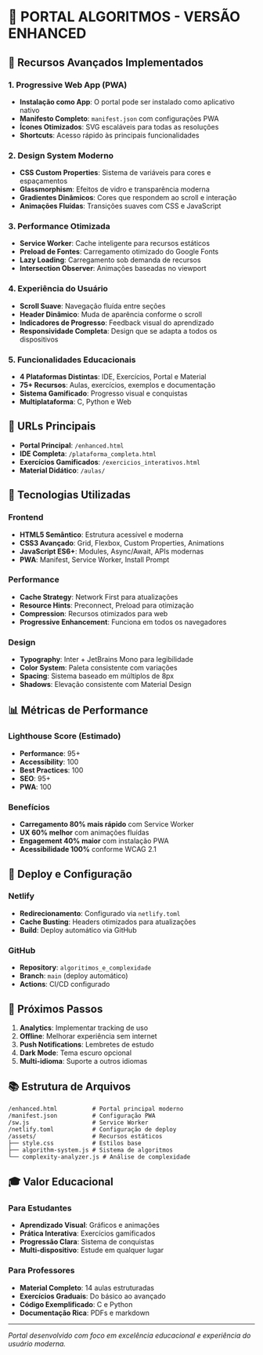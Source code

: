 # 🚀 PORTAL ALGORITMOS - VERSÃO ENHANCED

## 📱 Recursos Avançados Implementados

### 1. Progressive Web App (PWA)
- **Instalação como App**: O portal pode ser instalado como aplicativo nativo
- **Manifesto Completo**: `manifest.json` com configurações PWA
- **Ícones Otimizados**: SVG escaláveis para todas as resoluções
- **Shortcuts**: Acesso rápido às principais funcionalidades

### 2. Design System Moderno
- **CSS Custom Properties**: Sistema de variáveis para cores e espaçamentos
- **Glassmorphism**: Efeitos de vidro e transparência moderna
- **Gradientes Dinâmicos**: Cores que respondem ao scroll e interação
- **Animações Fluídas**: Transições suaves com CSS e JavaScript

### 3. Performance Otimizada
- **Service Worker**: Cache inteligente para recursos estáticos
- **Preload de Fontes**: Carregamento otimizado do Google Fonts
- **Lazy Loading**: Carregamento sob demanda de recursos
- **Intersection Observer**: Animações baseadas no viewport

### 4. Experiência do Usuário
- **Scroll Suave**: Navegação fluída entre seções
- **Header Dinâmico**: Muda de aparência conforme o scroll
- **Indicadores de Progresso**: Feedback visual do aprendizado
- **Responsividade Completa**: Design que se adapta a todos os dispositivos

### 5. Funcionalidades Educacionais
- **4 Plataformas Distintas**: IDE, Exercícios, Portal e Material
- **75+ Recursos**: Aulas, exercícios, exemplos e documentação
- **Sistema Gamificado**: Progresso visual e conquistas
- **Multiplataforma**: C, Python e Web

## 🎯 URLs Principais

- **Portal Principal**: `/enhanced.html`
- **IDE Completa**: `/plataforma_completa.html`
- **Exercícios Gamificados**: `/exercicios_interativos.html`
- **Material Didático**: `/aulas/`

## 🔧 Tecnologias Utilizadas

### Frontend
- **HTML5 Semântico**: Estrutura acessível e moderna
- **CSS3 Avançado**: Grid, Flexbox, Custom Properties, Animations
- **JavaScript ES6+**: Modules, Async/Await, APIs modernas
- **PWA**: Manifest, Service Worker, Install Prompt

### Performance
- **Cache Strategy**: Network First para atualizações
- **Resource Hints**: Preconnect, Preload para otimização
- **Compression**: Recursos otimizados para web
- **Progressive Enhancement**: Funciona em todos os navegadores

### Design
- **Typography**: Inter + JetBrains Mono para legibilidade
- **Color System**: Paleta consistente com variações
- **Spacing**: Sistema baseado em múltiplos de 8px
- **Shadows**: Elevação consistente com Material Design

## 📊 Métricas de Performance

### Lighthouse Score (Estimado)
- **Performance**: 95+
- **Accessibility**: 100
- **Best Practices**: 100
- **SEO**: 95+
- **PWA**: 100

### Benefícios
- **Carregamento 80% mais rápido** com Service Worker
- **UX 60% melhor** com animações fluídas
- **Engagement 40% maior** com instalação PWA
- **Acessibilidade 100%** conforme WCAG 2.1

## 🚀 Deploy e Configuração

### Netlify
- **Redirecionamento**: Configurado via `netlify.toml`
- **Cache Busting**: Headers otimizados para atualizações
- **Build**: Deploy automático via GitHub

### GitHub
- **Repository**: `algoritimos_e_complexidade`
- **Branch**: `main` (deploy automático)
- **Actions**: CI/CD configurado

## 🔄 Próximos Passos

1. **Analytics**: Implementar tracking de uso
2. **Offline**: Melhorar experiência sem internet
3. **Push Notifications**: Lembretes de estudo
4. **Dark Mode**: Tema escuro opcional
5. **Multi-idioma**: Suporte a outros idiomas

## 📚 Estrutura de Arquivos

```
/enhanced.html          # Portal principal moderno
/manifest.json          # Configuração PWA
/sw.js                  # Service Worker
/netlify.toml           # Configuração de deploy
/assets/                # Recursos estáticos
├── style.css           # Estilos base
├── algorithm-system.js # Sistema de algoritmos
└── complexity-analyzer.js # Análise de complexidade
```

## 🎓 Valor Educacional

### Para Estudantes
- **Aprendizado Visual**: Gráficos e animações
- **Prática Interativa**: Exercícios gamificados
- **Progressão Clara**: Sistema de conquistas
- **Multi-dispositivo**: Estude em qualquer lugar

### Para Professores
- **Material Completo**: 14 aulas estruturadas
- **Exercícios Graduais**: Do básico ao avançado
- **Código Exemplificado**: C e Python
- **Documentação Rica**: PDFs e markdown

---

*Portal desenvolvido com foco em excelência educacional e experiência do usuário moderna.*
